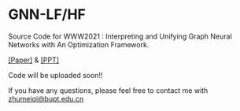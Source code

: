 # GNN-LF/HF

Source Code for WWW2021 : Interpreting and Unifying Graph Neural Networks with An Optimization Framework.

[[Paper]](https://github.com/zhumeiqiBUPT/GNN-LF-HF/blob/main/Paper.pdf) & [[PPT]](https://github.com/zhumeiqiBUPT/GNN-LF-HF/blob/main/PPT.pdf) 

Code will be uploaded soon!!

If you have any questions, please feel free to contact me with zhumeiqi@bupt.edu.cn 



